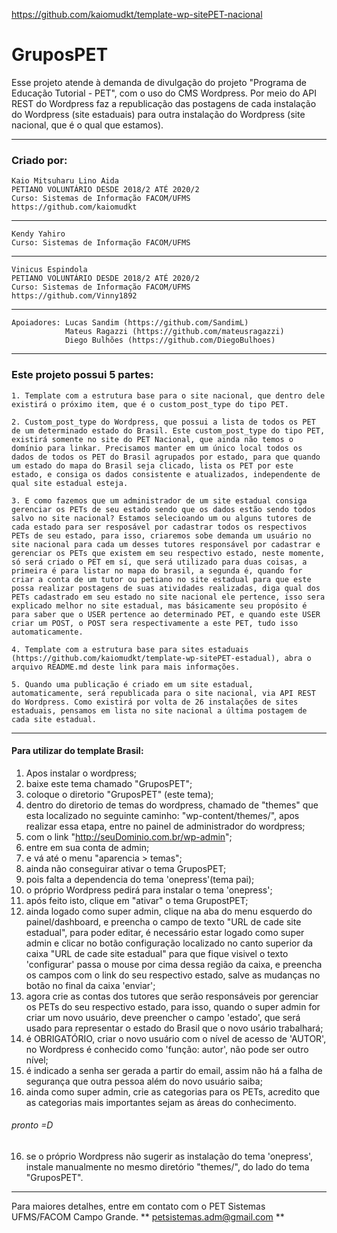 https://github.com/kaiomudkt/template-wp-sitePET-nacional


# GruposPET 
Esse projeto atende à demanda de divulgação do projeto "Programa de Educação Tutorial - PET", com o uso do CMS Wordpress.
Por meio do API REST do Wordpress faz a republicação das postagens de cada instalação do Wordpress (site estaduais) para outra instalação do Wordpress (site nacional, que é o qual que estamos).
______________________________________________________________________________________________________
### Criado por:
    Kaio Mitsuharu Lino Aida
    PETIANO VOLUNTÁRIO DESDE 2018/2 ATÉ 2020/2
    Curso: Sistemas de Informação FACOM/UFMS
    https://github.com/kaiomudkt
_______________________________________
    Kendy Yahiro
    Curso: Sistemas de Informação FACOM/UFMS
_______________________________________
    Vinicus Espindola
    PETIANO VOLUNTÁRIO DESDE 2018/2 ATÉ 2020/2
    Curso: Sistemas de Informação FACOM/UFMS
    https://github.com/Vinny1892
_______________________________________
    Apoiadores: Lucas Sandim (https://github.com/SandimL)
                Mateus Ragazzi (https://github.com/mateusragazzi)
                Diego Bulhões (https://github.com/DiegoBulhoes)
______________________________________________________________________________________________________

### Este projeto possui 5 partes:

	1. Template com a estrutura base para o site nacional, que dentro dele existirá o próximo item, que é o custom_post_type do tipo PET.

    2. Custom_post_type do Wordpress, que possui a lista de todos os PET de um determinado estado do Brasil. Este custom_post_type do tipo PET, existirá somente no site do PET Nacional, que ainda não temos o domínio para linkar. Precisamos manter em um único local todos os dados de todos os PET do Brasil agrupados por estado, para que quando um estado do mapa do Brasil seja clicado, lista os PET por este estado, e consiga os dados consistente e atualizados, independente de qual site estadual esteja. 
    
    3. E como fazemos que um administrador de um site estadual consiga gerenciar os PETs de seu estado sendo que os dados estão sendo todos salvo no site nacional? Estamos selecioando um ou alguns tutores de cada estado para ser resposável por cadastrar todos os respectivos PETs de seu estado, para isso, criaremos sobe demanda um usuário no site nacional para cada um desses tutores responsável por cadastrar e gerenciar os PETs que existem em seu respectivo estado, neste momente, só será criado o PET em sí, que será utilizado para duas coisas, a primeira é para listar no mapa do brasil, a segunda é, quando for criar a conta de um tutor ou petiano no site estadual para que este possa realizar postagens de suas atividades realizadas, diga qual dos PETs cadastrado em seu estado no site nacional ele pertence, isso sera explicado melhor no site estadual, mas básicamente seu propósito é para saber que o USER pertence ao determinado PET, e quando este USER criar um POST, o POST sera respectivamente a este PET, tudo isso automaticamente.

    4. Template com a estrutura base para sites estaduais (https://github.com/kaiomudkt/template-wp-sitePET-estadual), abra o arquivo README.md deste link para mais informações.

    5. Quando uma publicação é criado em um site estadual, automaticamente, será republicada para o site nacional, via API REST do Wordpress. Como existirá por volta de 26 instalações de sites estaduais, pensamos em lista no site nacional a última postagem de cada site estadual.
______________________________________________________________________________________________________


#### Para utilizar do template Brasil:

1. Apos instalar o wordpress;
2. baixe este tema chamado "GruposPET";
3. coloque o diretorio "GruposPET" (este tema);
4. dentro do diretorio de temas do wordpress, chamado de "themes" que esta localizado no seguinte caminho: "wp-content/themes/", apos realizar essa etapa, entre no painel de administrador do wordpress;
5. com o link "http://seuDominio.com.br/wp-admin";
6. entre em sua conta de admin;
7. e vá até o menu "aparencia > temas";
8. ainda não conseguirar ativar o tema GruposPET;
9. pois falta a dependencia do tema 'onepress'(tema pai);
10. o próprio Wordpress pedirá para instalar o tema 'onepress';
11. após feito isto, clique em "ativar" o tema GrupostPET;
12. ainda logado como super admin, clique na aba do menu esquerdo do painel/dashboard, e preencha o campo de texto "URL de cade site estadual", para poder editar, é necessário estar logado como super admin e clicar no botão configuração localizado no canto superior da caixa "URL de cade site estadual" para que fique visivel o texto 'configurar' passa o mouse por cima dessa região da caixa, e preencha os campos com o link do seu respectivo estado, salve as mudanças no botão no final da caixa 'enviar';
13. agora crie as contas dos tutores que serão responsáveis por gerenciar os PETs do seu respectivo estado, para isso, quando o super admin for criar um novo usuário, deve preencher o campo 'estado', que será usado para representar o estado do Brasil que o novo usário trabalhará;
14. é OBRIGATÓRIO, criar o novo usuário com o nível de acesso de 'AUTOR', no Wordpress é conhecido como 'função: autor', não pode ser outro nível; 
15. é indicado a senha ser gerada a partir do email, assim não há a falha de segurança que outra pessoa além do novo usuário saiba;
16. ainda como super admin, crie as categorias para os PETs, acredito que as categorias mais importantes sejam as áreas do conhecimento.
###### pronto =D
16. se o próprio Wordpress não sugerir as instalação do tema 'onepress',
    instale manualmente no mesmo diretório "themes/", do lado do tema "GruposPET".
______________________________________________________________________________________________________

Para maiores detalhes, entre em contato com o PET Sistemas UFMS/FACOM Campo Grande.
** petsistemas.adm@gmail.com **
